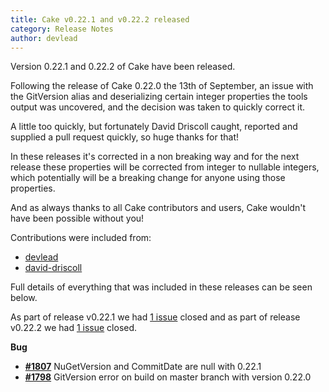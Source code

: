 ```yaml
---
title: Cake v0.22.1 and v0.22.2 released
category: Release Notes
author: devlead
---
```


Version 0.22.1 and 0.22.2 of Cake have been released.

Following the release of Cake 0.22.0 the 13th of September, an issue with the GitVersion alias and deserializing certain integer properties the tools output was uncovered, and the decision was taken to quickly correct it.

A little too quickly, but fortunately David Driscoll caught, reported and supplied a pull request quickly, so huge thanks for that!

In these releases it's corrected in a non breaking way and for the next release these properties will be corrected from integer to nullable integers, which potentially will be a breaking change for anyone using those properties.

And as always thanks to all Cake contributors and users, Cake wouldn't have been possible without you!

Contributions were included from:

- [devlead](https://github.com/devlead)
- [david-driscoll](https://github.com/david-driscoll)

Full details of everything that was included in these releases can be seen below.

<!--excerpt-->

As part of release v0.22.1 we had [1 issue](https://github.com/cake-build/cake/issues?milestone=41&state=closed) closed and as part of release v0.22.2 we had [1 issue](https://github.com/cake-build/cake/issues?milestone=42&state=closed) closed.


__Bug__

- [__#1807__](https://github.com/cake-build/cake/issues/1807) NuGetVersion and CommitDate are null with 0.22.1
- [__#1798__](https://github.com/cake-build/cake/issues/1798) GitVersion error on build on master branch with version 0.22.0
